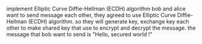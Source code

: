 implement Elliptic Curve Diffie-Hellman (ECDH) algorithm
bob and alice want to send message each other, they agreed to use Elliptic Curve Diffie-Hellman (ECDH) algorithm.
so they will generate key, exchange key each other to make shared key that use to encrypt and decrypt the message.
the message that bob want to send is "Hello, secured world !"